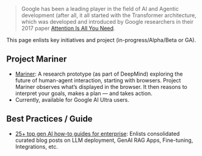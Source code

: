 > Google has been a leading player in the field of AI and Agentic development (after all, it all started with the Transformer architecture, which was developed and introduced by Google researchers in their 2017 paper [Attention Is All You Need](https://research.google/pubs/attention-is-all-you-need/).

This page enlists key initiatives and project (in-progress/Alpha/Beta or GA). 

## Project Mariner

- [Mariner](https://deepmind.google/models/project-mariner/): A research prototype (as part of DeepMind) exploring the future of human-agent interaction, starting with browsers. Project Mariner observes what’s displayed in the browser. It then reasons to interpret your goals, makes a plan — and takes action.
- Currently, available for Google AI Ultra users.

## Best Practices / Guide

- [25+ top gen AI how-to guides for enterprise](https://cloud.google.com/blog/products/ai-machine-learning/top-gen-ai-how-to-guides-for-enterprise/): Enlists consolidated curated blog posts on LLM deployment, GenAI RAG Apps, Fine-tuning, Integrations, etc.


